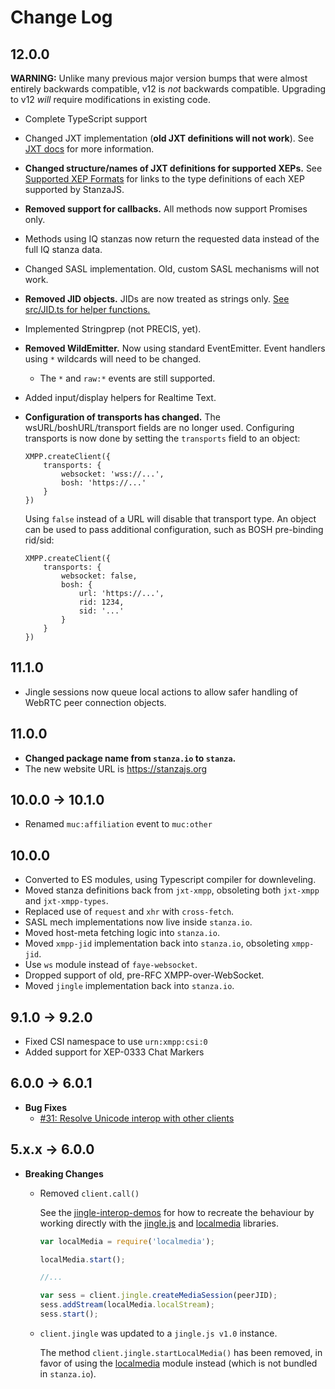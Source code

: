 # Change Log

## 12.0.0

**WARNING:** Unlike many previous major version bumps that were almost entirely backwards compatible, v12 is _not_ backwards compatible. Upgrading to v12 _will_ require modifications in existing code.

-   Complete TypeScript support
-   Changed JXT implementation (**old JXT definitions will not work**). See [JXT docs](./docs/jxt/README.md) for more information.
-   **Changed structure/names of JXT definitions for supported XEPs.** See [Supported XEP Formats]('./docs/Supported_XEP_Formats.md) for links to the type definitions of each XEP supported by StanzaJS.
-   **Removed support for callbacks.** All methods now support Promises only.
-   Methods using IQ stanzas now return the requested data instead of the full IQ stanza data.
-   Changed SASL implementation. Old, custom SASL mechanisms will not work.
-   **Removed JID objects.** JIDs are now treated as strings only. [See src/JID.ts for helper functions.]('./src/JID.ts)
-   Implemented Stringprep (not PRECIS, yet).
-   **Removed WildEmitter.** Now using standard EventEmitter. Event handlers using `*` wildcards will need to be changed.
    -   The `*` and `raw:*` events are still supported.
-   Added input/display helpers for Realtime Text.
-   **Configuration of transports has changed.** The wsURL/boshURL/transport fields are no longer used. Configuring transports is now done by setting the `transports` field to an object:

    ```
    XMPP.createClient({
        transports: {
            websocket: 'wss://...',
            bosh: 'https://...'
        }
    })
    ```

    Using `false` instead of a URL will disable that transport type. An object can be used to pass additional configuration, such as BOSH pre-binding rid/sid:

    ```
    XMPP.createClient({
        transports: {
            websocket: false,
            bosh: {
                url: 'https://...',
                rid: 1234,
                sid: '...'
            }
        }
    })
    ```

## 11.1.0

-   Jingle sessions now queue local actions to allow safer handling of WebRTC peer connection objects.

## 11.0.0

-   **Changed package name from `stanza.io` to `stanza`.**
-   The new website URL is https://stanzajs.org

## 10.0.0 -> 10.1.0

-   Renamed `muc:affiliation` event to `muc:other`

## 10.0.0

-   Converted to ES modules, using Typescript compiler for downleveling.
-   Moved stanza definitions back from `jxt-xmpp`, obsoleting both `jxt-xmpp` and `jxt-xmpp-types`.
-   Replaced use of `request` and `xhr` with `cross-fetch`.
-   SASL mech implementations now live inside `stanza.io`.
-   Moved host-meta fetching logic into `stanza.io`.
-   Moved `xmpp-jid` implementation back into `stanza.io`, obsoleting `xmpp-jid`.
-   Use `ws` module instead of `faye-websocket`.
-   Dropped support of old, pre-RFC XMPP-over-WebSocket.
-   Moved `jingle` implementation back into `stanza.io`.

## 9.1.0 -> 9.2.0

-   Fixed CSI namespace to use `urn:xmpp:csi:0`
-   Added support for XEP-0333 Chat Markers

## 6.0.0 -> 6.0.1

-   **Bug Fixes**
    -   [#31: Resolve Unicode interop with other clients](https://github.com/otalk/stanza.io/issues/31)

## 5.x.x -> 6.0.0

-   **Breaking Changes**

    -   Removed `client.call()`

        See the [jingle-interop-demos](https://github.com/legastero/jingle-interop-demos/commit/79f50cd481859ce837bda5eff0b7a6a272f0d1d8) for how to recreate the behaviour by working directly with the [jingle.js](https://github.com/otalk/jingle.js) and [localmedia](https://github.com/otalk/localmedia) libraries.


        ```javascript
        var localMedia = require('localmedia');

        localMedia.start();

        //...

        var sess = client.jingle.createMediaSession(peerJID);
        sess.addStream(localMedia.localStream);
        sess.start();
        ```

    * `client.jingle` was updated to a `jingle.js v1.0` instance.

        The method `client.jingle.startLocalMedia()` has been removed, in favor of using the [localmedia](https://github.com/otalk/localmedia) module instead (which is not bundled in `stanza.io`).
